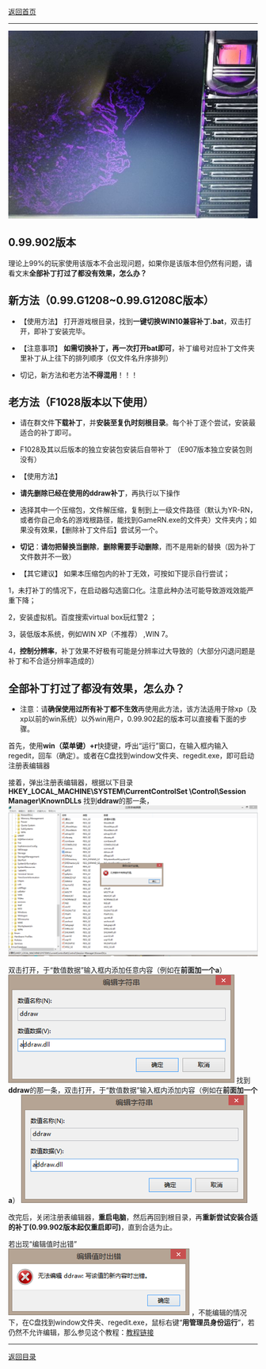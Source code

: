 [返回首页](./Home.md)

***
 ![](./jiaocheng11.jpg)

## 0.99.902版本
理论上99%的玩家使用该版本不会出现问题，如果你是该版本但仍然有问题，请看文末**全部补丁打过了都没有效果，怎么办？** 
## 新方法（0.99.G1208~0.99.G1208C版本） 
- 【使用方法】
打开游戏根目录，找到**一键切换WIN10兼容补丁.bat**，双击打开，即补丁安装完毕。
- 【注意事项】
**如需切换补丁，再一次打开bat即可**，补丁编号对应补丁文件夹里补丁从上往下的排列顺序（仅文件名升序排列）

- 切记，新方法和老方法**不得混用**！！！



## 老方法（F1028版本以下使用）
- 请在群文件**下载补丁**，并**安装至复仇时刻根目录**。每个补丁逐个尝试，安装最适合的补丁即可。


- F1028及其以后版本的独立安装包安装后自带补丁
（E907版本独立安装包则没有）


- 【使用方法】
- **请先删除已经在使用的ddraw补丁**，再执行以下操作

- 选择其中一个压缩包，文件解压缩，复制到上一级文件路径（默认为YR-RN，或者你自己命名的游戏根路径，能找到GameRN.exe的文件夹）文件夹内；如果没有效果，【删除补丁文件后】尝试另一个。

- **切记**：**请勿把替换当删除**，**删除需要手动删除**，而不是用新的替换（因为补丁文件数并不一致）

- 【其它建议】
如果本压缩包内的补丁无效，可按如下提示自行尝试；

 1，未打补丁的情况下，在启动器勾选窗口化。注意此种办法可能导致游戏效能严重下降；

 2，安装虚拟机。百度搜索virtual box玩红警2 ；

 3，装低版本系统，例如WIN XP（不推荐） ,WIN 7。

 4，**控制分辨率**，补丁效果不好极有可能是分辨率过大导致的（大部分闪退问题是补丁和不合适分辨率造成的）


## 全部补丁打过了都没有效果，怎么办？

- 注意：请**确保使用过所有补丁都不生效**再使用此方法，该方法适用于除xp（及xp以前的win系统）以外win用户，0.99.902起的版本可以直接看下面的步骤。

首先，使用**win（菜单键）+r**快捷键，呼出“运行”窗口，在输入框内输入regedit，回车（确定）。或者在C盘找到window文件夹、regedit.exe，即可启动注册表编辑器

接着，弹出注册表编辑器，根据以下目录
**HKEY_LOCAL_MACHINE\SYSTEM\CurrentControlSet
\Control\Session Manager\KnownDLLs**
找到**ddraw**的那一条，![](./a4.png)

双击打开，于“数值数据”输入框内添加任意内容（例如在**前面加一个a**） ![](./a1.png)
找到**ddraw**的那一条，双击打开，于“数值数据”输入框内添加内容（例如在**前面加一个a**） ![](./a1.png)

改完后，关闭注册表编辑器，**重启电脑**，然后再回到根目录，再**重新尝试安装合适的补丁(0.99.902版本起仅重启即可)**，直到合适为止。

若出现“编辑值时出错” ![](./a2.png)
，不能编辑的情况下，在C盘找到window文件夹、regedit.exe，鼠标右键“**用管理员身份运行**”，若仍然不允许编辑，那么参见这个教程：[教程链接](https://baijiahao.baidu.com/s?id=1604347607947449668&wfr=spider&for=pc&isFailFlag=1)













***
[返回目录](./常见问题指南.md)
